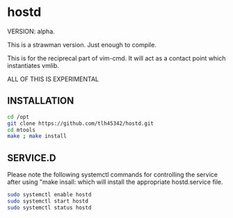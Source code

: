 # hostd

VERSION: alpha.

This is a strawman version.  Just enough to compile.

This is for the reciprecal part of vim-cmd.  It will act as a contact point which instantiates vmlib.

ALL OF THIS IS EXPERIMENTAL

## INSTALLATION

```bash
cd /opt
git clone https://github.com/tlh45342/hostd.git
cd mtools
make ; make install
```

## SERVICE.D

Please note the following systemctl commands for controlling the service after using "make insall:
which will install the appropriate hostd.service file.

```bash
sudo systemctl enable hostd 
sudo systemctl start hostd
sudo systemctl status hostd
```
